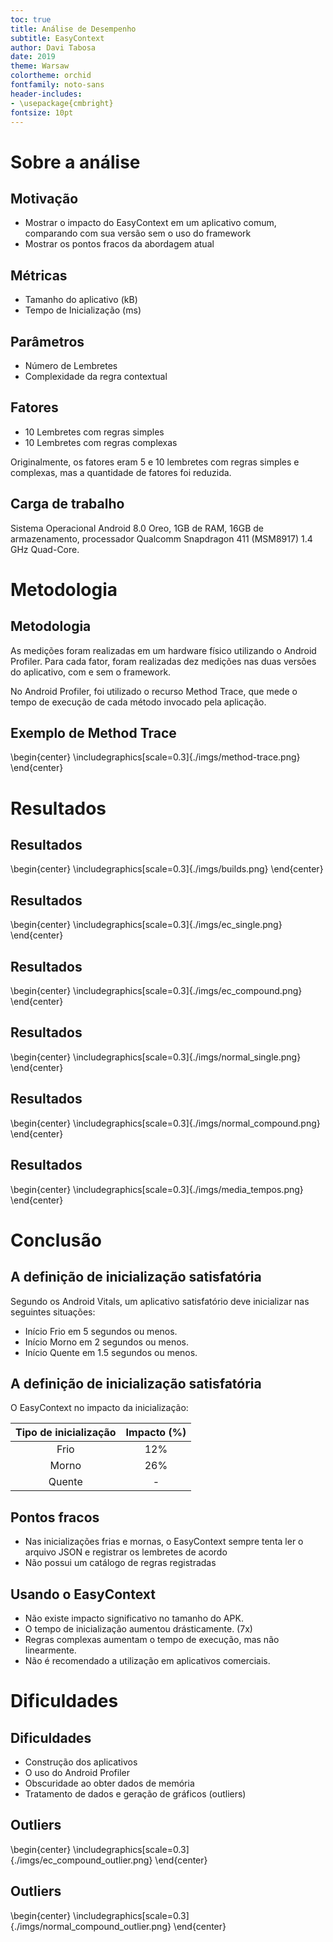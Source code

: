 ```yaml
---
toc: true
title: Análise de Desempenho
subtitle: EasyContext
author: Davi Tabosa
date: 2019
theme: Warsaw
colortheme: orchid
fontfamily: noto-sans
header-includes:
- \usepackage{cmbright}
fontsize: 10pt
---
```


# Sobre a análise

## Motivação
  - Mostrar o impacto do EasyContext em um aplicativo comum, comparando com sua versão sem o uso do framework
  - Mostrar os pontos fracos da abordagem atual

## Métricas 

  - Tamanho do aplicativo (kB)
  - Tempo de Inicialização (ms)

## Parâmetros

  - Número de Lembretes
  - Complexidade da regra contextual

## Fatores

  - 10 Lembretes com regras simples
  - 10 Lembretes com regras complexas

  Originalmente, os fatores eram 5 e 10 lembretes com regras simples e complexas, mas a quantidade de fatores foi reduzida.

## Carga de trabalho 

  Sistema Operacional Android 8.0 Oreo,  1GB de RAM, 16GB de armazenamento, processador Qualcomm Snapdragon 411 (MSM8917) 1.4 GHz Quad-Core.

# Metodologia

## Metodologia

  As medições foram realizadas em um hardware físico utilizando o Android Profiler. Para cada fator, foram realizadas dez medições nas duas versões do aplicativo, com e sem o framework.

  No Android Profiler, foi utilizado o recurso Method Trace, que mede o tempo de execução de cada método invocado pela aplicação.

## Exemplo de Method Trace

  \begin{center}
  \includegraphics[scale=0.3]{./imgs/method-trace.png}
  \end{center}

# Resultados

## Resultados

  \begin{center}
  \includegraphics[scale=0.3]{./imgs/builds.png}
  \end{center}

## Resultados

  \begin{center}
  \includegraphics[scale=0.3]{./imgs/ec_single.png}
  \end{center}

## Resultados

  \begin{center}
  \includegraphics[scale=0.3]{./imgs/ec_compound.png}
  \end{center}

## Resultados

  \begin{center}
  \includegraphics[scale=0.3]{./imgs/normal_single.png}
  \end{center}

## Resultados

  \begin{center}
  \includegraphics[scale=0.3]{./imgs/normal_compound.png}
  \end{center}

## Resultados

  \begin{center}
  \includegraphics[scale=0.3]{./imgs/media_tempos.png}
  \end{center}

# Conclusão

## A definição de inicialização satisfatória

  Segundo os Android Vitals, um aplicativo satisfatório deve inicializar nas seguintes situações:

  - Início Frio em 5 segundos ou menos.
  - Início Morno em 2 segundos ou menos.
  - Início Quente em 1.5 segundos ou menos.

## A definição de inicialização satisfatória

  O EasyContext no impacto da inicialização:

  |Tipo de inicialização | Impacto (%)  |
  |:-:|:-:|
  |Frio|12%|
  |Morno|26%|
  |Quente|-|

## Pontos fracos
  - Nas inicializações frias e mornas, o EasyContext sempre tenta ler o arquivo JSON e registrar os lembretes de acordo
  - Não possui um catálogo de regras registradas

## Usando o EasyContext

  - Não existe impacto significativo no tamanho do APK.
  - O tempo de inicialização aumentou drásticamente. (7x)
  - Regras complexas aumentam o tempo de execução, mas não linearmente.
  - Não é recomendado a utilização em aplicativos comerciais.

# Dificuldades

## Dificuldades

  - Construção dos aplicativos
  - O uso do Android Profiler
  - Obscuridade ao obter dados de memória
  - Tratamento de dados e geração de gráficos (outliers)

## Outliers
  \begin{center}
  \includegraphics[scale=0.3]{./imgs/ec_compound_outlier.png}
  \end{center}

## Outliers 

\begin{center}
  \includegraphics[scale=0.3]{./imgs/normal_compound_outlier.png}
  \end{center}
